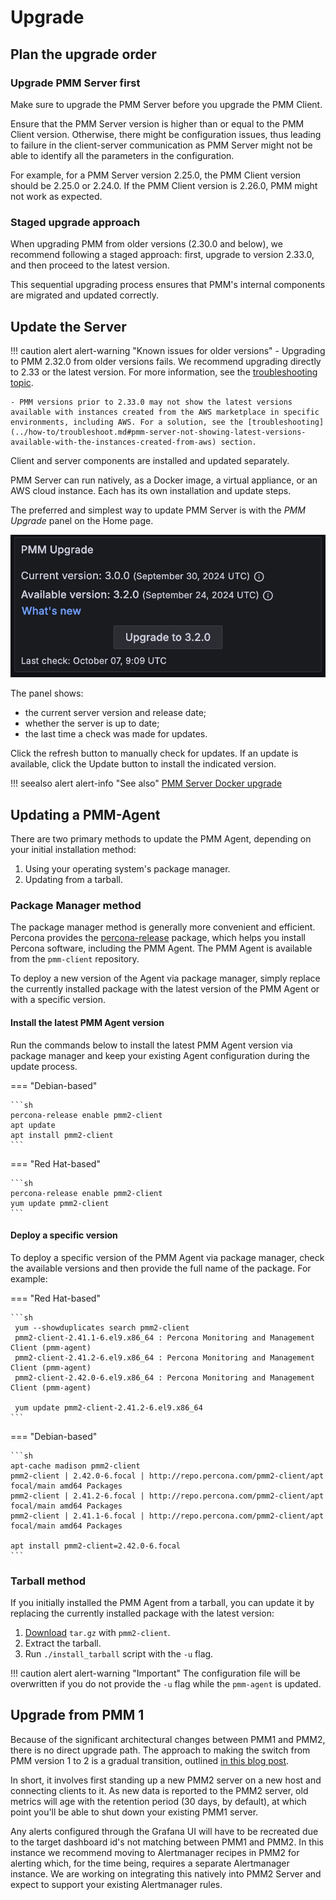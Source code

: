 # Upgrade

## Plan the upgrade order

### Upgrade PMM Server first

Make sure to upgrade the PMM Server before you upgrade the PMM Client.
    
Ensure that the PMM Server version is higher than or equal to the PMM Client version. Otherwise, there might be configuration issues, thus leading to failure in the client-server communication as PMM Server might not be able to identify all the parameters in the configuration.

For example, for a PMM Server version 2.25.0, the PMM Client version should be 2.25.0 or 2.24.0. If the PMM Client version is 2.26.0, PMM might not work as expected.

### Staged upgrade approach

When upgrading PMM from older versions (2.30.0 and below), we recommend following a staged approach: first, upgrade to version 2.33.0, and then proceed to the latest version. 

This sequential upgrading process ensures that PMM's internal components are migrated and updated correctly.

## Update the Server

!!! caution alert alert-warning "Known issues for older versions"
    - Upgrading to PMM 2.32.0 from older versions fails. We recommend upgrading directly to 2.33 or the latest version. For more information, see the [troubleshooting topic](../how-to/troubleshoot.md#pmm-server-fails-while-upgrading).

    - PMM versions prior to 2.33.0 may not show the latest versions available with instances created from the AWS marketplace in specific environments, including AWS. For a solution, see the [troubleshooting](../how-to/troubleshoot.md#pmm-server-not-showing-latest-versions-available-with-the-instances-created-from-aws) section.

Client and server components are installed and updated separately.

PMM Server can run natively, as a Docker image, a virtual appliance, or an AWS cloud instance. Each has its own installation and update steps.

The preferred and simplest way to update PMM Server is with the *PMM Upgrade* panel on the Home page.

![!image](../images/PMM_Home_Dashboard_Panels_Upgrade.jpg)

The panel shows:

- the current server version and release date;
- whether the server is up to date;
- the last time a check was made for updates.

Click the refresh button to manually check for updates. If an update is available, click the Update button to install the indicated version.

!!! seealso alert alert-info "See also"
    [PMM Server Docker upgrade](../setting-up/server/docker.md#upgrade)

## Updating a PMM-Agent

There are two primary methods to update the PMM Agent, depending on your initial installation method:

1. Using your operating system's package manager.
2. Updating from a tarball.

### Package Manager method

The package manager method is generally more convenient and efficient. Percona provides the [percona-release](https://docs.percona.com/percona-software-repositories/installing.html) package, which helps you install Percona software, including the PMM Agent. The PMM Agent is available from the `pmm-client` repository.

To deploy a new version of the Agent via package manager, simply replace the currently installed package with the latest version of the PMM Agent or with a specific version.

#### Install the latest PMM Agent version

Run the commands below to install the latest PMM Agent version via package manager and keep your existing Agent configuration during the update process.

=== "Debian-based"

    ```sh
    percona-release enable pmm2-client
    apt update
    apt install pmm2-client
    ```

=== "Red Hat-based"

    ```sh
    percona-release enable pmm2-client
    yum update pmm2-client
    ```

#### Deploy a specific version

To deploy a specific version of the PMM Agent via package manager, check the available versions and then provide the full name of the package. For example:

=== "Red Hat-based"

    ```sh
     yum --showduplicates search pmm2-client
     pmm2-client-2.41.1-6.el9.x86_64 : Percona Monitoring and Management Client (pmm-agent)
     pmm2-client-2.41.2-6.el9.x86_64 : Percona Monitoring and Management Client (pmm-agent)
     pmm2-client-2.42.0-6.el9.x86_64 : Percona Monitoring and Management Client (pmm-agent)

     yum update pmm2-client-2.41.2-6.el9.x86_64
    ```

=== "Debian-based"

    ```sh
    apt-cache madison pmm2-client
    pmm2-client | 2.42.0-6.focal | http://repo.percona.com/pmm2-client/apt focal/main amd64 Packages
    pmm2-client | 2.41.2-6.focal | http://repo.percona.com/pmm2-client/apt focal/main amd64 Packages
    pmm2-client | 2.41.1-6.focal | http://repo.percona.com/pmm2-client/apt focal/main amd64 Packages

    apt install pmm2-client=2.42.0-6.focal
    ```

### Tarball method

If you initially installed the PMM Agent from a tarball, you can update it by replacing the currently installed package with the latest version:

 1. [Download](https://www.percona.com/downloads) `tar.gz` with `pmm2-client`.
 2. Extract the tarball.
 3. Run `./install_tarball` script with the `-u` flag.

!!! caution alert alert-warning "Important"
    The configuration file will be overwritten if you do not provide the `-u` flag while the `pmm-agent` is updated.

## Upgrade from PMM 1

Because of the significant architectural changes between PMM1 and PMM2, there is no direct upgrade path. The approach to making the switch from PMM version 1 to 2 is a gradual transition, outlined [in this blog post](https://www.percona.com/blog/2019/11/27/running-pmm1-and-pmm2-clients-on-the-same-host/).

In short, it involves first standing up a new PMM2 server on a new host and connecting clients to it. As new data is reported to the PMM2 server, old metrics will age with the retention period (30 days, by default), at which point you'll be able to shut down your existing PMM1 server.

Any alerts configured through the Grafana UI will have to be recreated due to the target dashboard id's not matching between PMM1 and PMM2.  In this instance we recommend moving to Alertmanager recipes in PMM2 for alerting which, for the time being, requires a separate Alertmanager instance. We are working on integrating this natively into PMM2 Server and expect to support your existing Alertmanager rules.